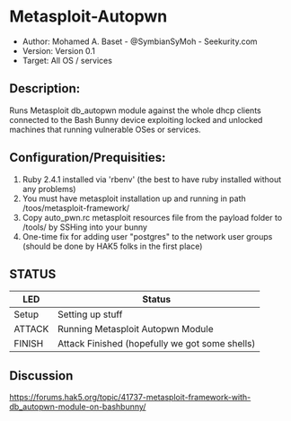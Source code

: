 # Metasploit-Autopwn

* Author: Mohamed A. Baset - @SymbianSyMoh - Seekurity.com
* Version: Version 0.1
* Target: All OS / services

## Description:

Runs Metasploit db_autopwn module against the whole dhcp clients connected to the Bash Bunny device exploiting locked and unlocked machines that running vulnerable OSes or services.

## Configuration/Prequisities:

1. Ruby 2.4.1 installed via 'rbenv' (the best to have ruby installed without any problems)
2. You must have metasploit installation up and running in path /toos/metasploit-framework/
3. Copy auto_pwn.rc metasploit resources file from the payload folder to /tools/ by SSHing into your bunny
4. One-time fix for adding user "postgres" to the network user groups (should be done by HAK5 folks in the first place)



## STATUS

| LED                | Status                                         |
| ------------------ | -----------------------------------------------|
| Setup              | Setting up stuff                               |
| ATTACK             | Running Metasploit Autopwn Module              |
| FINISH             | Attack Finished (hopefully we got some shells) |

## Discussion
https://forums.hak5.org/topic/41737-metasploit-framework-with-db_autopwn-module-on-bashbunny/
